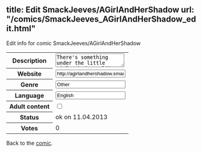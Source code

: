 title: Edit SmackJeeves/AGirlAndHerShadow
url: "/comics/SmackJeeves_AGirlAndHerShadow_edit.html"
---
Edit info for comic SmackJeeves/AGirlAndHerShadow

<form name="comic" action="http://gaepostmail.appengine.com/comic" name="post">
<table class="comicinfo">
<tr>
<th>Description</th><td><textarea name="description">There's something under the little girl's bed. It likes to play hide-and-seek and it's always hungry. It's also her best friend.</textarea></td>
</tr>
<tr>
<th>Website</th><td><input type="text" name="url" value="http://agirlandhershadow.smackjeeves.com/comics/"/></td>
</tr>
<tr>
<th>Genre</th><td><input type="text" name="genre" value="Other"/></td>
</tr>
<tr>
<th>Language</th><td><input type="text" name="language" value="English"/></td>
</tr>
<tr>
<th>Adult content</th><td><input type="checkbox" name="adult" value="adult" /></td>
</tr>
<tr>
<th>Status</th><td>ok on 11.04.2013</td>
</tr>
<tr>
<th>Votes</th><td>0</div></td>
</tr>
</table>
</form>

Back to the [comic](/comics/SmackJeeves_AGirlAndHerShadow.html).
